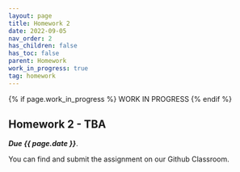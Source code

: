 ```yaml
---
layout: page
title: Homework 2
date: 2022-09-05
nav_order: 2
has_children: false
has_toc: false
parent: Homework
work_in_progress: true	
tag: homework 
---
```


{% if page.work_in_progress %} WORK IN PROGRESS {% endif %}

## Homework 2 - TBA 

**_Due {{ page.date }}_**. 


You can find and submit the assignment on our Github Classroom.
